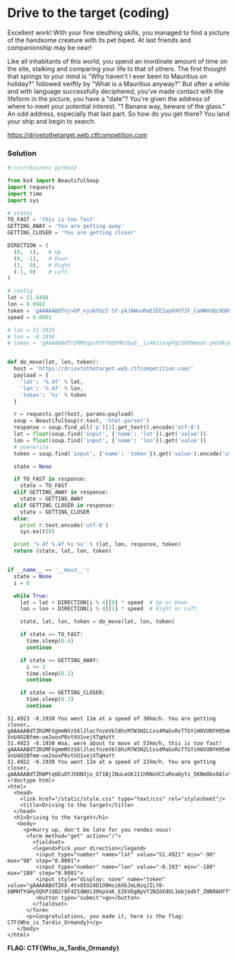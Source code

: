 # Drive to the target (coding)

Excellent work!  With your fine sleuthing skills, you managed to find a picture of the handsome creature with its pet biped.  At last friends and companionship may be near!

Like all inhabitants of this world, you spend an inordinate amount of time on the site, stalking and comparing your life to that of others. The first thought that springs to your mind is "Why haven't I ever been to Mauritius on holiday?" followed swiftly by "What is a Mauritius anyway?" But after a while and with language successfully deciphered, you've made contact with the lifeform in the picture, you have a "date"? You're given the address of where to meet your potential interest. "1 Banana way, beware of the glass." An odd address, especially that last part. So how do you get there?  You land your ship and begin to search.

https://drivetothetarget.web.ctfcompetition.com

### Solution

```python
#!/usr/bin/env python2

from bs4 import BeautifulSoup
import requests
import time
import sys

# states
TO_FAST = 'this is too fast'
GETTING_AWAY = 'You are getting away'
GETTING_CLOSER = 'You are getting closer'

DIRECTION = (
  (0,  1),   # Up
  (0, -1),   # Down
  (1,  0),   # Right
  (-1, 0)    # Left
)

# config
lat = 51.6498
lon = 0.0982
token = 'gAAAAABdTnjvGP_njo6tGzI-SY-ykJAWuuReE1EE2yp0XGfIF_CaHWVeQcXQ6kBccESMx-UUAtV2X8ExP9bE0hWUM_7-GggX7LHHiMz8PslldhSv-M0DJL56FsepQ52HcMDkRHMRYfFi'
speed = 0.0001

# lat = 51.5935
# lon = -0.1930
# token = 'gAAAAABdTY2MMVqpsP5FFbDhM8J6yD__is4Kz1anpPgCSOP0medn-ymUdAjEEBxFob4OfSxFFkHxhOljLbWUTAiuEWg03u7cCgudfL6n6NiedZoi-sE457zCVXMnvOmsVMUH_1QrxTOX'


def do_move(lat, lon, token):
  host = 'https://drivetothetarget.web.ctfcompetition.com/'
  payload = {
    'lat': '%.4f' % lat,
    'lon': '%.4f' % lon,
    'token': '%s' % token
  }

  r = requests.get(host, params=payload)
  soup = BeautifulSoup(r.text, 'html.parser')
  response = soup.find_all('p')[1].get_text().encode('utf-8')
  lat = float(soup.find('input', {'name': 'lat'}).get('value'))
  lon = float(soup.find('input', {'name': 'lon'}).get('value'))
  # overwrite
  token = soup.find('input', {'name': 'token'}).get('value').encode('utf-8')

  state = None

  if TO_FAST in response:
    state = TO_FAST
  elif GETTING_AWAY in response:
    state = GETTING_AWAY
  elif GETTING_CLOSER in response:
    state = GETTING_CLOSER
  else:
    print r.text.encode('utf-8')
    sys.exit(0)

  print '%.4f %.4f %s %s' % (lat, lon, response, token)
  return (state, lat, lon, token)


if __name__ == '__main__':
  state = None
  i = 0

  while True:
    lat = lat + DIRECTION[i % 4][0] * speed  # Up or Down
    lon = lon + DIRECTION[i % 4][1] * speed  # Right or Left

    state, lat, lon, token = do_move(lat, lon, token)

    if state == TO_FAST:
      time.sleep(0.4)
      continue

    if state == GETTING_AWAY:
      i += 1
      time.sleep(0.1)
      continue

    if state == GETTING_CLOSER:
      time.sleep(0.3)
      continue

```


```
51.4923 -0.1930 You went 11m at a speed of 30km/h. You are getting closer… gAAAAABdTZKUMFXgmmNVzS6lJlecfnzeVbl8hcM7W3H2LCxs4MaGvRxTTGYiH8VUNYH95mKxzwq9MOkqrvIFQCgsX3FJQN4UYpr8KMLlK-VnU4O2Bfmm-ue2ooxP0vtVU1vejXTqHuYt
51.4923 -0.1930 Woa, were about to move at 53km/h, this is too fast! gAAAAABdTZKUMFXgmmNVzS6lJlecfnzeVbl8hcM7W3H2LCxs4MaGvRxTTGYiH8VUNYH95mKxzwq9MOkqrvIFQCgsX3FJQN4UYpr8KMLlK-VnU4O2Bfmm-ue2ooxP0vtVU1vejXTqHuYt
51.4922 -0.1930 You went 11m at a speed of 22km/h. You are getting closer… gAAAAABdTZKWPtq6EuOYJhDN3jo_GT1Bj1NuLeGKJ2ihRNxVCCuRea8yts_5KNmObv0Alvt4l2TzSivUb279TYGSbqLWODhM5JZI5J8Gyu2oCJoMD6TOWqOSLbu_uv0nobUk1zjjFRIQ
<!doctype html>
<html>
  <head>
    <link href="/static/style.css" type="text/css" rel="stylesheet"/>
    <title>Driving to the target</title>
  </head>
  <h1>Driving to the target</h1>
   <body>
     <p>Hurry up, don't be late for you rendez-vous!
      <form method="get" action="/">
        <fieldset>
        <legend>Pick your direction</legend>
         <input type="number" name="lat" value="51.4921" min="-90" max="90" step="0.0001">
         <input type="number" name="lon" value="-0.193" min="-180" max="180" step="0.0001">
         <input style="display: none" name="token" value="gAAAAABdTZKX_4tvOIU24D1O9Hsi6XkJmLNzqJILY8-bBMHTYGHySQhPJdBZr8F4I5dWUi30kpVaK_EZkVDgBpVf2NZdXdOL1mbjmdkT_ZWN9AHffY06c8wwsMZGChvZQuvmNOKCcYao">
         <button type="submit">go</button>
        </fieldset>
      </form>
      <p>Congratulations, you made it, here is the flag:  CTF{Who_is_Tardis_Ormandy}</p>
   </body>
</html>

```

**FLAG: CTF{Who_is_Tardis_Ormandy}**